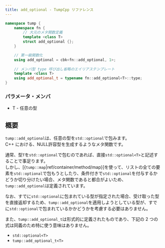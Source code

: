 ```yaml
---
title: add_optional - TumpCpp リファレンス
---
```


```cpp
namespace tump {
    namespace fn {
        // 大元のメタ関数定義
        template <class T>
        struct add_optional {};
    }

    // 第一級関数化
    using add_optional = cbk<fn::add_optional, 1>;
    
    // メンバ型 type 呼び出し省略のエイリアステンプレート
    template <class T>
    using add_optional_t = typename fn::add_optional<T>::type;
}
```

### パラメータ・メンバ

- T - 任意の型

## 概要

`tump::add_optional`は、任意の型を`std::optional`で包みます。  
C++ における、NULL許容型を生成するようなメタ関数です。

通常、型`T`を`std::optional`で包むのであれば、直接`std::optional<T>`と記述することで事足ります。  
しかし、[{`tump::map`|ref/container/method/map}]を使って、リストの全ての要素を`std::optional`で包もうとしたり、条件付きで`std::optional`を付与するかどうか切り分けたい場合、メタ関数であると都合がよいため、`tump::add_optional`は定義されています。

なお、すでに`std::optional`に包まれている型が指定された場合、受け取った型を直接返却するため、`tump::add_optional`を適用しようとしている型が、すでに`std::optional`で包まれているかかどうかを考慮する必要はありません。

また、`tump::add_optional_t`は形式的に定義されたものであり、下記の 2 つの式は同義のため特に使う意味はありません。

- `std::optional<T>`
- `tump::add_optional_t<T>`
